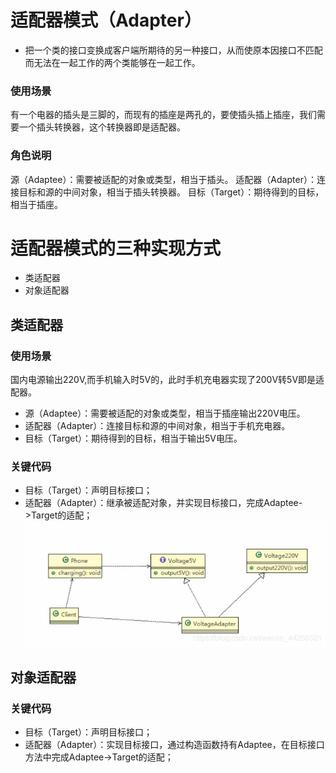 # 适配器模式（Adapter） 
- 把一个类的接口变换成客户端所期待的另一种接口，从而使原本因接口不匹配而无法在一起工作的两个类能够在一起工作。

### 使用场景
有一个电器的插头是三脚的，而现有的插座是两孔的，要使插头插上插座，我们需要一个插头转换器，这个转换器即是适配器。

### 角色说明
源（Adaptee）：需要被适配的对象或类型，相当于插头。
适配器（Adapter）：连接目标和源的中间对象，相当于插头转换器。
目标（Target）：期待得到的目标，相当于插座。

# 适配器模式的三种实现方式
- 类适配器
- 对象适配器


## 类适配器
### 使用场景
国内电源输出220V,而手机输入时5V的，此时手机充电器实现了200V转5V即是适配器。
- 源（Adaptee）：需要被适配的对象或类型，相当于插座输出220V电压。
- 适配器（Adapter）：连接目标和源的中间对象，相当于手机充电器。
- 目标（Target）：期待得到的目标，相当于输出5V电压。

### 关键代码
- 目标（Target）：声明目标接口；
- 适配器（Adapter）：继承被适配对象，并实现目标接口，完成Adaptee->Target的适配；
 ![类适配器模式模式UML](https://github.com/KisCode/DesignPattern/blob/master/imgage/Adapter_class.png)
 
 
 ## 对象适配器
### 关键代码
- 目标（Target）：声明目标接口；
- 适配器（Adapter）：实现目标接口，通过构造函数持有Adaptee，在目标接口方法中完成Adaptee->Target的适配；
 